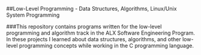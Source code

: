 ##Low-Level Programming - Data Structures, Algorithms, Linux/Unix System Programming

###This repository contains programs written for the low-level programming and algorithm track in the ALX Software Engineering Program. In these projects I learned about data structures, algorithms, and other low-level programming concepts while working in the C programming language.
